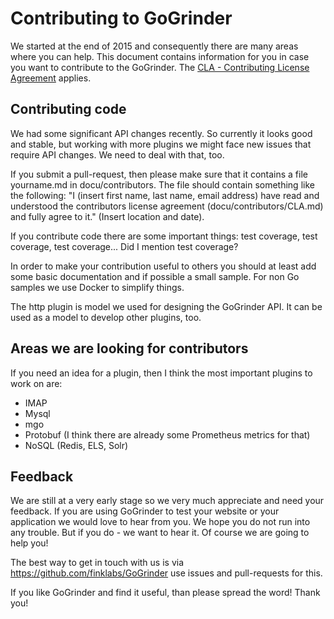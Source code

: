 # Contributing to GoGrinder

We started at the end of 2015 and consequently there are many areas where you can help. This document contains information for you in case you want to contribute to the GoGrinder. The [CLA - Contributing License Agreement](docu/contributors/CLA.md) applies. 

## Contributing code

We had some significant API changes recently. So currently it looks good and stable, but working with more plugins we might face new issues that require API changes. We need to deal with that, too.

If you submit a pull-request, then please make sure that it contains a file yourname.md in docu/contributors. The file should contain something like the following: "I (insert first name, last name, email address) have read and understood the contributors license agreement (docu/contributors/CLA.md) and fully agree to it." (Insert location and date).

If you contribute code there are some important things: test coverage, test coverage, test coverage... Did I mention test coverage?

In order to make your contribution useful to others you should at least add some basic documentation and if possible a small sample. For non Go samples we use Docker to simplify things. 

The http plugin is model we used for designing the GoGrinder API. It can be used as a model to develop other plugins, too. 

## Areas we are looking for contributors 

If you need an idea for a plugin, then I think the most important plugins to work on are:

* IMAP
* Mysql
* mgo
* Protobuf (I think there are already some Prometheus metrics for that)
* NoSQL (Redis, ELS, Solr)

## Feedback

We are still at a very early stage so we very much appreciate and need your feedback. If you are using GoGrinder to test your website or your application we would love to hear from you. We hope you do not run into any trouble. But if you do - we want to hear it. Of course we are going to help you!

The best way to get in touch with us is via https://github.com/finklabs/GoGrinder use issues and pull-requests for this.

If you like GoGrinder and find it useful, than please spread the word! Thank you!



